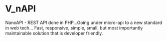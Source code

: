 # V_nAPI
NanoAPI - REST API done in PHP._._.Going under micro-api to a new standard in web tech... Fast, responsive, simple, small, but most importantly maintainable solution that is developer friendly.
